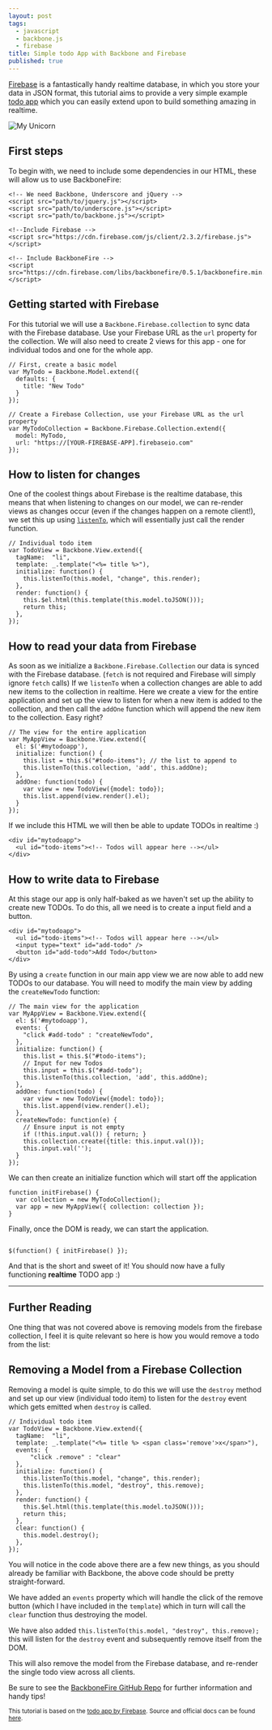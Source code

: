 ```yaml
---
layout: post
tags:
  - javascript
  - backbone.js
  - firebase
title: Simple todo App with Backbone and Firebase
published: true
---
```




[Firebase](https://www.firebase.com) is a fantastically handy realtime database, in which you store your data in JSON format, this tutorial aims to provide a very simple example [todo app](http://michaeldoye.co.za/todo.html) which you can easily extend upon to build something amazing in realtime.


![My Unicorn](http://i.imgur.com/B7si9hF.png)



## First steps

To begin with, we need to include some dependencies in our HTML, these will allow us to use BackboneFire:

```
<!-- We need Backbone, Underscore and jQuery -->
<script src="path/to/jquery.js"></script>
<script src="path/to/underscore.js"></script>
<script src="path/to/backbone.js"></script>

<!--Include Firebase -->
<script src="https://cdn.firebase.com/js/client/2.3.2/firebase.js"></script>

<!-- Include BackboneFire -->
<script src="https://cdn.firebase.com/libs/backbonefire/0.5.1/backbonefire.min.js"></script>
```
## Getting started with Firebase

For this tutorial we will use a `Backbone.Firebase.collection` to sync data with the Firebase database. Use your Firebase URL as the `url` property for the collection. We will also need to create 2 views for this app - one for individual todos and one for the whole app.


```
// First, create a basic model
var MyTodo = Backbone.Model.extend({
  defaults: {
    title: "New Todo"
  }
});

// Create a Firebase Collection, use your Firebase URL as the url property
var MyTodoCollection = Backbone.Firebase.Collection.extend({
  model: MyTodo,
  url: "https://[YOUR-FIREBASE-APP].firebaseio.com"
});
```

## How to listen for changes

One of the coolest things about Firebase is the realtime database, this means that when listening to changes on our model, we can re-render views as changes occur (even if the changes happen on a remote client!), we set this up using [`listenTo`](http://backbonejs.org/#Events-listenTo), which will essentially just call the render function.

```
// Individual todo item
var TodoView = Backbone.View.extend({
  tagName:  "li",
  template: _.template("<%= title %>"),
  initialize: function() {
    this.listenTo(this.model, "change", this.render);
  },
  render: function() {
    this.$el.html(this.template(this.model.toJSON()));
    return this;
  },
});
```
## How to read your data from Firebase

As soon as we initialize a `Backbone.Firebase.Collection` our data is synced with the Firebase database. (`fetch` is not required and Firebase will simply ignore `fetch` calls) If we `listenTo` when a collection changes are able to add new items to the collection in realtime.  Here we create a view for the entire application and set up the view to listen for when a new item is added to the collection, and then call the `addOne` function which will append the new item to the collection. Easy right?


```
// The view for the entire application
var MyAppView = Backbone.View.extend({
  el: $('#mytodoapp'),
  initialize: function() {
    this.list = this.$("#todo-items"); // the list to append to
    this.listenTo(this.collection, 'add', this.addOne);
  },
  addOne: function(todo) {
    var view = new TodoView({model: todo});
    this.list.append(view.render().el);
  }
});
```
If we include this HTML we will then be able to update TODOs in realtime :)

```
<div id="mytodoapp">
  <ul id="todo-items"><!-- Todos will appear here --></ul>
</div>
```

## How to write data to Firebase

At this stage our app is only half-baked as we haven't set up the ability to create new TODOs. To do this, all we need is to create a input field and a button.

```
<div id="mytodoapp">
  <ul id="todo-items"><!-- Todos will appear here --></ul>
  <input type="text" id="add-todo" />
  <button id="add-todo">Add Todo</button>
</div>
```
By using a `create` function in our main app view we are now able to add new TODOs to our database. You will need to modify the main view by adding the `createNewTodo` function:


```
// The main view for the application
var MyAppView = Backbone.View.extend({
  el: $('#mytodoapp'),
  events: {
    "click #add-todo" : "createNewTodo",
  },
  initialize: function() {
    this.list = this.$("#todo-items");
    // Input for new Todos
    this.input = this.$("#add-todo");
    this.listenTo(this.collection, 'add', this.addOne);
  },
  addOne: function(todo) {
    var view = new TodoView({model: todo});
    this.list.append(view.render().el);
  },
  createNewTodo: function(e) {
    // Ensure input is not empty
    if (!this.input.val()) { return; }
    this.collection.create({title: this.input.val()});
    this.input.val('');
  }
});
```
We can then create an initialize function which will start off the application

```
function initFirebase() {
  var collection = new MyTodoCollection();
  var app = new MyAppView({ collection: collection });
}
```
Finally, once the DOM is ready, we can start the application.

```

$(function() { initFirebase() });

```
And that is the short and sweet of it! You should now have a fully functioning **realtime** TODO app :)

<hr>

## Further Reading

One thing that was not covered above is removing models from the firebase collection, I feel it is quite relevant so here is how you would remove a todo from the list:

## Removing a Model from a Firebase Collection

Removing a model is quite simple, to do this we will use the `destroy` method and set up our view (individual todo item) to listen for the `destroy` event which gets emitted when `destroy` is called.

```
// Individual todo item
var TodoView = Backbone.View.extend({
  tagName:  "li",
  template: _.template("<%= title %> <span class='remove'>x</span>"),
  events: {
      "click .remove" : "clear"
  },
  initialize: function() {
    this.listenTo(this.model, "change", this.render);
    this.listenTo(this.model, "destroy", this.remove);
  },
  render: function() {
    this.$el.html(this.template(this.model.toJSON()));
    return this;
  },
  clear: function() {
    this.model.destroy();
  },
});
```
You will notice in the code above there are a few new things, as you should already be familiar with Backbone, the above code should be pretty straight-forward.

We have added an `events` property which will handle the click of the remove button (which I have included in the `template`) which in turn will call the `clear` function thus destroying the model.

We have also added `this.listenTo(this.model, "destroy", this.remove);` this will listen for the `destroy` event and subsequently remove itself from the DOM.

This will also remove the model from the Firebase database, and re-render the single todo view across all clients.

Be sure to see the [BackboneFire GitHub Repo](https://github.com/firebase/backbonefire) for further information and handy tips!

<sub>This tutorial is based on the [todo app by Firebase](https://backbonefire.firebaseapp.com/). Source and official docs can be found [here](https://www.firebase.com/docs/web/libraries/backbone/quickstart.html).</sub>
